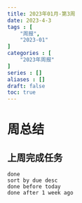 ```yaml
---
title: 2023年01月-第3周
date: 2023-4-3
tags : [
	"周报",
	"2023-01"
]
categories : [
	"2023年周报"
]
series : []
aliases : []
draft: false
toc: true
---
```

# 周总结

## 上周完成任务
```tasks
done
sort by due desc
done before today
done after 1 week ago
```


